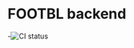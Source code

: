 FOOTBL backend
=============

-![CI status](https://codeship.com/projects/5731ab90-67a3-0133-1f74-2a824ee2caac/status?branch=master)
